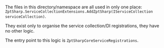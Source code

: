 The files in this directory/namespace are all used in only one place:
`ZptSharp.ServiceCollectionExtensions.AddZptSharp(IServiceCollection serviceCollection)`.

They exist only to organise the service collection/DI registrations, they have no other logic.

The entry point to this logic is `ZptSharpCoreServiceRegistrations`.